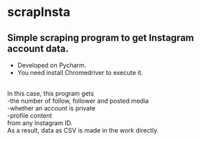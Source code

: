 # scrapInsta
## Simple scraping program to get Instagram account data.<br>
* Developed on Pycharm.<br>
* You need install Chromedriver to execute it.<br>
<br>
In this case, this program gets<br>
  -the number of follow, follower and posted media<br>
  -whether an account is private<br>
  -profile content<br>
from any Instagram ID.<br>
As a result, data as CSV is made in the work directly.
